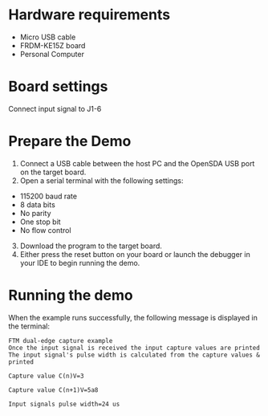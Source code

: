 Hardware requirements
=====================
- Micro USB cable
- FRDM-KE15Z board
- Personal Computer

Board settings
==============
Connect input signal to J1-6

Prepare the Demo
================
1.  Connect a USB cable between the host PC and the OpenSDA USB port on the target board.
2.  Open a serial terminal with the following settings:
   - 115200 baud rate
   - 8 data bits
   - No parity
   - One stop bit
   - No flow control
3. Download the program to the target board.
4. Either press the reset button on your board or launch the debugger in your IDE to begin running the demo.

Running the demo
================
When the example runs successfully, the following message is displayed in the terminal:

~~~~~~~~~~~~~~~~~~~~~~~~~~~~~~~~
FTM dual-edge capture example
Once the input signal is received the input capture values are printed
The input signal's pulse width is calculated from the capture values & printed

Capture value C(n)V=3

Capture value C(n+1)V=5a8

Input signals pulse width=24 us
~~~~~~~~~~~~~~~~~~~~~~~~~~~~~~~~
